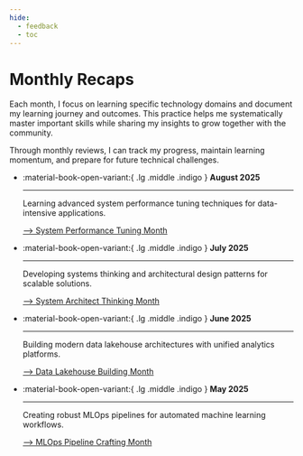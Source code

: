 ```yaml
---
hide:
  - feedback
  - toc
---
```

# Monthly Recaps

Each month, I focus on learning specific technology domains and document my learning journey and outcomes. This practice helps me systematically master important skills while sharing my insights to grow together with the community.

Through monthly reviews, I can track my progress, maintain learning momentum, and prepare for future technical challenges.

<div class="grid cards" markdown>

-   :material-book-open-variant:{ .lg .middle .indigo } __August 2025__

    ---

    Learning advanced system performance tuning techniques for data-intensive applications.
    
    [--> System Performance Tuning Month](./202508.md)


-   :material-book-open-variant:{ .lg .middle .indigo } __July 2025__

    ---

    Developing systems thinking and architectural design patterns for scalable solutions.
    
    [--> System Architect Thinking Month](./202507.md)
    
-   :material-book-open-variant:{ .lg .middle .indigo } __June 2025__

    ---

    Building modern data lakehouse architectures with unified analytics platforms.
    
    [--> Data Lakehouse Building Month](./202506.md)


-   :material-book-open-variant:{ .lg .middle .indigo } __May 2025__

    ---

    Creating robust MLOps pipelines for automated machine learning workflows.
    
    [--> MLOps Pipeline Crafting Month](./202505.md)


</div>